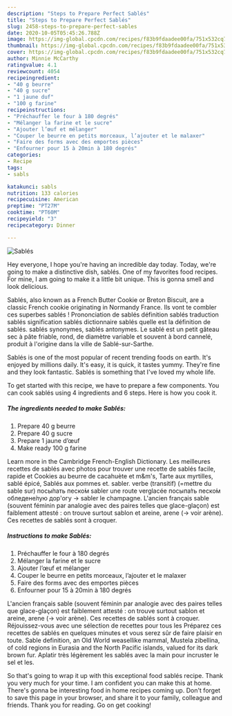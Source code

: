```yaml
---
description: "Steps to Prepare Perfect Sablés"
title: "Steps to Prepare Perfect Sablés"
slug: 2458-steps-to-prepare-perfect-sables
date: 2020-10-05T05:45:26.788Z
image: https://img-global.cpcdn.com/recipes/f83b9fdaadee00fa/751x532cq70/sables-photo-principale-de-la-recette.jpg
thumbnail: https://img-global.cpcdn.com/recipes/f83b9fdaadee00fa/751x532cq70/sables-photo-principale-de-la-recette.jpg
cover: https://img-global.cpcdn.com/recipes/f83b9fdaadee00fa/751x532cq70/sables-photo-principale-de-la-recette.jpg
author: Minnie McCarthy
ratingvalue: 4.1
reviewcount: 4054
recipeingredient:
- "40 g beurre"
- "40 g sucre"
- "1 jaune duf"
- "100 g farine"
recipeinstructions:
- "Préchauffer le four à 180 degrés"
- "Mélanger la farine et le sucre"
- "Ajouter l’œuf et mélanger"
- "Couper le beurre en petits morceaux, l’ajouter et le malaxer"
- "Faire des forms avec des emportes pièces"
- "Enfourner pour 15 à 20min à 180 degrés"
categories:
- Recipe
tags:
- sabls

katakunci: sabls 
nutrition: 133 calories
recipecuisine: American
preptime: "PT27M"
cooktime: "PT60M"
recipeyield: "3"
recipecategory: Dinner

---
```



![Sablés](https://img-global.cpcdn.com/recipes/f83b9fdaadee00fa/751x532cq70/sables-photo-principale-de-la-recette.jpg)

Hey everyone, I hope you're having an incredible day today. Today, we're going to make a distinctive dish, sablés. One of my favorites food recipes. For mine, I am going to make it a little bit unique. This is gonna smell and look delicious.

Sablés, also known as a French Butter Cookie or Breton Biscuit, are a classic French cookie originating in Normandy France. Ils vont te combler ces superbes sablés ! Prononciation de sablés définition sablés traduction sablés signification sablés dictionnaire sablés quelle est la définition de sablés. sablés synonymes, sablés antonymes. Le sablé est un petit gâteau sec à pâte friable, rond, de diamètre variable et souvent à bord cannelé, produit à l&#39;origine dans la ville de Sablé-sur-Sarthe.

Sablés is one of the most popular of recent trending foods on earth. It's enjoyed by millions daily. It's easy, it is quick, it tastes yummy. They're fine and they look fantastic. Sablés is something that I've loved my whole life.


To get started with this recipe, we have to prepare a few components. You can cook sablés using 4 ingredients and 6 steps. Here is how you cook it.

<!--inarticleads1-->

##### The ingredients needed to make Sablés:

1. Prepare 40 g beurre
1. Prepare 40 g sucre
1. Prepare 1 jaune d’œuf
1. Make ready 100 g farine


Learn more in the Cambridge French-English Dictionary. Les meilleures recettes de sablés avec photos pour trouver une recette de sablés facile, rapide et Cookies au beurre de cacahuète et m&amp;m&#39;s, Tarte aux myrtilles, sablé épicé, Sablés aux pommes et. sabler. verbe (transitif) (=mettre du sable sur) посы́пать песко́м sabler une route verglacée посыпа́ть песко́м обледене́лую дор&#39;огу → sabler le champagne. L&#39;ancien français sable (souvent féminin par analogie avec des paires telles que glace-glaçon) est faiblement attesté : on trouve surtout sablon et areine, arene (→ voir arène). Ces recettes de sablés sont à croquer. 

<!--inarticleads2-->

##### Instructions to make Sablés:

1. Préchauffer le four à 180 degrés
1. Mélanger la farine et le sucre
1. Ajouter l’œuf et mélanger
1. Couper le beurre en petits morceaux, l’ajouter et le malaxer
1. Faire des forms avec des emportes pièces
1. Enfourner pour 15 à 20min à 180 degrés


L&#39;ancien français sable (souvent féminin par analogie avec des paires telles que glace-glaçon) est faiblement attesté : on trouve surtout sablon et areine, arene (→ voir arène). Ces recettes de sablés sont à croquer. Réjouissez-vous avec une sélection de recettes pour tous les Préparez ces recettes de sablés en quelques minutes et vous serez sûr de faire plaisir en toute. Sable definition, an Old World weasellike mammal, Mustela zibellina, of cold regions in Eurasia and the North Pacific islands, valued for its dark brown fur. Aplatir très légèrement les sablés avec la main pour incruster le sel et les. 

So that's going to wrap it up with this exceptional food sablés recipe. Thank you very much for your time. I am confident you can make this at home. There's gonna be interesting food in home recipes coming up. Don't forget to save this page in your browser, and share it to your family, colleague and friends. Thank you for reading. Go on get cooking!
